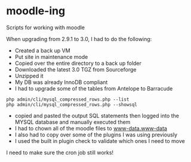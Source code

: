 # moodle-ing
Scripts for working with moodle

When upgrading from 2.9.1 to 3.0, I had to do the following:

* Created a back up VM
* Put site in maintenance mode
* Copied over the entire directory to a back up folder
* Downloaded the latest 3.0 TGZ from Sourceforge
* Unzipped it
* My DB was already InnoDB compliant
* I had to upgrade some of the tables from Antelope to Barracude
````
php admin/cli/mysql_compressed_rows.php --list
php admin/cli/mysql_compressed_rows.php --showsql
````
* copied and pasted the output SQL statements then logged into the MYSQL database and manually executed them
* I had to chown all of the moodle files to www-data.www-data
* I also had to copy over some of the plugins I was using previously
* I used the built in plugin check to validate which ones I need to move


I need to make sure the cron job still works!
